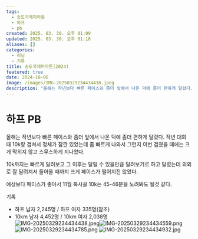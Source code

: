 ```yaml
---
tags:
  - 송도국제마라톤
  - 하프
  - pb
created: 2025. 03. 30. 오후 01:09
updated: 2025. 03. 30. 오후 01:18
aliases: []
categories:
  - 러닝
  - 기록
title: 송도국제마라톤(2024)
featured: true
date: 2024-10-06
image: /images/IMG-20250329234434438.jpeg
description: "올해는 작년보다 빠른 페이스와 좀더 앞에서 나온 덕에 좀더 편하게 달렸다. 작년 대회 때 10k랑 겹쳐서 정체가 잠깐 있었는데 좀 빠르게 나와서 그런지 이번 겹쳤을 때에는 크게 막히지 않고 스무스하게 지나왔다. 10k까지는 빠르게 달려보고 그 이후는 달릴 수 있을만큼 달려보기로 하고 달"
---
```


# 하프 PB

올해는 작년보다 빠른 페이스와 좀더 앞에서 나온 덕에 좀더 편하게 달렸다. 작년 대회 때 10k랑 겹쳐서 정체가 잠깐 있었는데 좀 빠르게 나와서 그런지 이번 겹쳤을 때에는 크게 막히지 않고 스무스하게 지나왔다.

10k까지는 빠르게 달려보고 그 이후는 달릴 수 있을만큼 달려보기로 하고 달렸는데 의외로 잘 달려져서 들어올 때까지 크게 페이스가 떨어지진 않았다.

예상보다 페이스가 좋아서 11월 복사골 10k는 45-46분을 노려봐도 될것 같다.

기록

- 하프 남자 2,245명 / 하프 여자 335명(참조)
- 10km 남자 4,452명 / 10km 여자 2,038명
  ![IMG-20250329234434438.jpeg](/images/IMG-20250329234434438.jpeg)![IMG-20250329234434559.png](/images/IMG-20250329234434559.png)![IMG-20250329234434785.png](/images/IMG-20250329234434785.png)
![IMG-20250329234434932.jpg](/images/IMG-20250329234434932.jpg)
